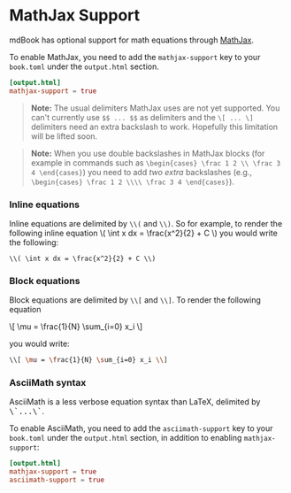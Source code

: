 # MathJax Support

mdBook has optional support for math equations through
[MathJax](https://www.mathjax.org/).

To enable MathJax, you need to add the `mathjax-support` key to your `book.toml`
under the `output.html` section.

```toml
[output.html]
mathjax-support = true
```

>**Note:** The usual delimiters MathJax uses are not yet supported. You can't
currently use `$$ ... $$` as delimiters and the `\[ ... \]` delimiters need an
extra backslash to work. Hopefully this limitation will be lifted soon.

>**Note:** When you use double backslashes in MathJax blocks (for example in
> commands such as `\begin{cases} \frac 1 2 \\ \frac 3 4 \end{cases}`) you need
> to add _two extra_ backslashes (e.g., `\begin{cases} \frac 1 2 \\\\ \frac 3 4
> \end{cases}`).


### Inline equations
Inline equations are delimited by `\\(` and `\\)`. So for example, to render the
following inline equation \\( \int x dx = \frac{x^2}{2} + C \\) you would write
the following:
```
\\( \int x dx = \frac{x^2}{2} + C \\)
```

### Block equations
Block equations are delimited by `\\[` and `\\]`. To render the following
equation

\\[ \mu = \frac{1}{N} \sum_{i=0} x_i \\]


you would write:

```bash
\\[ \mu = \frac{1}{N} \sum_{i=0} x_i \\]
```

### AsciiMath syntax

AsciiMath is a less verbose equation syntax than LaTeX, delimited by <kbd>\\\`...\\\`</kbd>.

To enable AsciiMath, you need to add the `asciimath-support` key to your `book.toml`
under the `output.html` section, in addition to enabling `mathjax-support`:

```toml
[output.html]
mathjax-support = true
asciimath-support = true
```